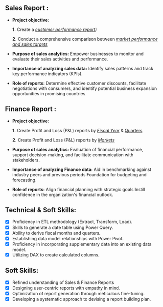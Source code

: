 ## Sales Report :


- **Project objective:** 

    **1.** Create a _[customer performance report](https://github.com/JAYANTH-dot/Excel-Data-Analytics-Projects/blob/main/Customer%20net%20sales%20performance.pdf))_ 

    **2.** Conduct a comprehensive comparison between _[market performance and sales targets](https://github.com/JAYANTH-dot/Excel-Data-Analytics-Projects/blob/main/market%20performance%20vs%20target.pdf)_

- **Purpose of sales analytics:** Empower businesses to monitor and evaluate their sales activities and performance.

- **Importance of analyzing sales data:** Identify sales patterns and track key performance indicators (KPIs).

- **Role of reports:** Determine effective customer discounts, facilitate negotiations with consumers, and identify potential business expansion opportunities in promising countries.


## Finance Report :

- **Project objective:** 

    **1.** Create Profit and Loss (P&L) reports by _[Fiscal Year](https://github.com/JAYANTH-dot/Excel-Data-Analytics-Projects/blob/main/P%20%26%20L%20by%20year.pdf)_  & [Quarters](https://github.com/JAYANTH-dot/Excel-Data-Analytics-Projects/blob/main/P%20%26%20L%20by%20quarters.pdf)

   **2.** Create Profit and Loss (P&L) reports by _[Markets](https://github.com/JAYANTH-dot/Excel-Data-Analytics-Projects/blob/main/report1.pdf)_

- **Purpose of sales analytics:** Evaluation of financial performance, support decision-making, and facilitate communication with stakeholders.

- **Importance of analyzing Finance data:** Aid in benchmarking against industry peers and previous periods Foundation for budgeting and forecasting.

- **Role of reports:** Align financial planning with strategic goals Instill confidence in the organization's financial outlook.


## Technical & Soft Skills:
- [x]	Proficiency in ETL methodology (Extract, Transform, Load).
- [x]	Skills to generate a date table using Power Query.
- [x]	Ability to derive fiscal months and quarters.
- [x]	Establishing data model relationships with Power Pivot.
- [x]	Proficiency in incorporating supplementary data into an existing data model.
- [x]	Utilizing DAX to create calculated columns.

## Soft Skills:
- [x]	Refined understanding of Sales & Finance Reports
- [x]	Designing user-centric reports with empathy in mind.
- [x]	Optimization of report generation through meticulous fine-tuning.
- [x]	Developing a systematic approach to devising a report building plan.
